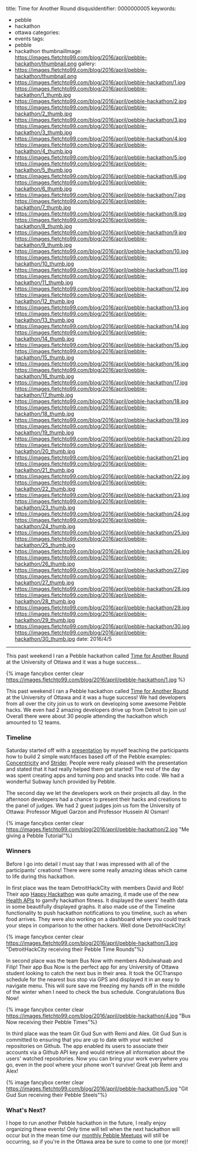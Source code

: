 title: Time for Another Round
disqusIdentifier: 0000000005
keywords:
- pebble
- hackathon
- ottawa
categories:
- events
tags:
- pebble
- hackathon
thumbnailImage: https://images.fletchto99.com/blog/2016/april/pebble-hackathon/thumbnail.png
gallery:
- https://images.fletchto99.com/blog/2016/april/pebble-hackathon/thumbnail.png
- https://images.fletchto99.com/blog/2016/april/pebble-hackathon/1.jpg https://images.fletchto99.com/blog/2016/april/pebble-hackathon/1_thumb.jpg
- https://images.fletchto99.com/blog/2016/april/pebble-hackathon/2.jpg https://images.fletchto99.com/blog/2016/april/pebble-hackathon/2_thumb.jpg
- https://images.fletchto99.com/blog/2016/april/pebble-hackathon/3.jpg https://images.fletchto99.com/blog/2016/april/pebble-hackathon/3_thumb.jpg
- https://images.fletchto99.com/blog/2016/april/pebble-hackathon/4.jpg https://images.fletchto99.com/blog/2016/april/pebble-hackathon/4_thumb.jpg
- https://images.fletchto99.com/blog/2016/april/pebble-hackathon/5.jpg https://images.fletchto99.com/blog/2016/april/pebble-hackathon/5_thumb.jpg
- https://images.fletchto99.com/blog/2016/april/pebble-hackathon/6.jpg https://images.fletchto99.com/blog/2016/april/pebble-hackathon/6_thumb.jpg
- https://images.fletchto99.com/blog/2016/april/pebble-hackathon/7.jpg https://images.fletchto99.com/blog/2016/april/pebble-hackathon/7_thumb.jpg
- https://images.fletchto99.com/blog/2016/april/pebble-hackathon/8.jpg https://images.fletchto99.com/blog/2016/april/pebble-hackathon/8_thumb.jpg
- https://images.fletchto99.com/blog/2016/april/pebble-hackathon/9.jpg https://images.fletchto99.com/blog/2016/april/pebble-hackathon/9_thumb.jpg
- https://images.fletchto99.com/blog/2016/april/pebble-hackathon/10.jpg https://images.fletchto99.com/blog/2016/april/pebble-hackathon/10_thumb.jpg
- https://images.fletchto99.com/blog/2016/april/pebble-hackathon/11.jpg https://images.fletchto99.com/blog/2016/april/pebble-hackathon/11_thumb.jpg
- https://images.fletchto99.com/blog/2016/april/pebble-hackathon/12.jpg https://images.fletchto99.com/blog/2016/april/pebble-hackathon/12_thumb.jpg
- https://images.fletchto99.com/blog/2016/april/pebble-hackathon/13.jpg https://images.fletchto99.com/blog/2016/april/pebble-hackathon/13_thumb.jpg
- https://images.fletchto99.com/blog/2016/april/pebble-hackathon/14.jpg https://images.fletchto99.com/blog/2016/april/pebble-hackathon/14_thumb.jpg
- https://images.fletchto99.com/blog/2016/april/pebble-hackathon/15.jpg https://images.fletchto99.com/blog/2016/april/pebble-hackathon/15_thumb.jpg
- https://images.fletchto99.com/blog/2016/april/pebble-hackathon/16.jpg https://images.fletchto99.com/blog/2016/april/pebble-hackathon/16_thumb.jpg
- https://images.fletchto99.com/blog/2016/april/pebble-hackathon/17.jpg https://images.fletchto99.com/blog/2016/april/pebble-hackathon/17_thumb.jpg
- https://images.fletchto99.com/blog/2016/april/pebble-hackathon/18.jpg https://images.fletchto99.com/blog/2016/april/pebble-hackathon/18_thumb.jpg
- https://images.fletchto99.com/blog/2016/april/pebble-hackathon/19.jpg https://images.fletchto99.com/blog/2016/april/pebble-hackathon/19_thumb.jpg
- https://images.fletchto99.com/blog/2016/april/pebble-hackathon/20.jpg https://images.fletchto99.com/blog/2016/april/pebble-hackathon/20_thumb.jpg
- https://images.fletchto99.com/blog/2016/april/pebble-hackathon/21.jpg https://images.fletchto99.com/blog/2016/april/pebble-hackathon/21_thumb.jpg
- https://images.fletchto99.com/blog/2016/april/pebble-hackathon/22.jpg https://images.fletchto99.com/blog/2016/april/pebble-hackathon/22_thumb.jpg
- https://images.fletchto99.com/blog/2016/april/pebble-hackathon/23.jpg https://images.fletchto99.com/blog/2016/april/pebble-hackathon/23_thumb.jpg
- https://images.fletchto99.com/blog/2016/april/pebble-hackathon/24.jpg https://images.fletchto99.com/blog/2016/april/pebble-hackathon/24_thumb.jpg
- https://images.fletchto99.com/blog/2016/april/pebble-hackathon/25.jpg https://images.fletchto99.com/blog/2016/april/pebble-hackathon/25_thumb.jpg
- https://images.fletchto99.com/blog/2016/april/pebble-hackathon/26.jpg https://images.fletchto99.com/blog/2016/april/pebble-hackathon/26_thumb.jpg
- https://images.fletchto99.com/blog/2016/april/pebble-hackathon/27.jpg https://images.fletchto99.com/blog/2016/april/pebble-hackathon/27_thumb.jpg
- https://images.fletchto99.com/blog/2016/april/pebble-hackathon/28.jpg https://images.fletchto99.com/blog/2016/april/pebble-hackathon/28_thumb.jpg
- https://images.fletchto99.com/blog/2016/april/pebble-hackathon/29.jpg https://images.fletchto99.com/blog/2016/april/pebble-hackathon/29_thumb.jpg
- https://images.fletchto99.com/blog/2016/april/pebble-hackathon/30.jpg https://images.fletchto99.com/blog/2016/april/pebble-hackathon/30_thumb.jpg
date: 2016/4/5
---

This past weekend I ran a Pebble hackathon called [Time for Another Round](http://www.meetup.com/PebbleOTT/events/229031503/) at the University of Ottawa and it was a huge success...
<!-- excerpt -->

{% image fancybox center clear https://images.fletchto99.com/blog/2016/april/pebble-hackathon/1.jpg %}

This past weekend I ran a Pebble hackathon called [Time for Another Round](http://www.meetup.com/PebbleOTT/events/229031503/) at the University of Ottawa and it was a huge success! We had developers from all over the city join us to work on developing some awesome Pebble hacks. We even had 2 amazing developers drive up from Detroit to join us! Overall there were about 30 people attending the hackathon which amounted to 12 teams.

### Timeline

Saturday started off with a [presentation](https://github.com/fletchto99/hackott) by myself teaching the participants how to build 2 simple watchfaces based off of the Pebble examples: [Concentricity](https://github.com/pebble-examples/concentricity) and [Strider](https://github.com/pebble-examples/strider-watchface). People were really pleased with the presentation and stated that it had really helped them get started! The rest of the day was spent creating apps and turning pop and snacks into code. We had a wonderful Subway lunch provided by Pebble.

The second day we let the developers work on their projects all day. In the afternoon developers had a chance to present their hacks and creations to the panel of judges. We had 2 guest judges join us fom the University of Ottawa: Professor Miguel Garzon and Professor Hussein Al Osman!

{% image fancybox center clear https://images.fletchto99.com/blog/2016/april/pebble-hackathon/2.jpg "Me giving a Pebble Tutorial"%}

### Winners

Before I go into detail I must say that I was impressed with all of the participants' creations! There were some really amazing ideas which came to life during this hackathon.

In first place was the team DetroitHackCity with members David and Rob! Their app [Happy Hackathon](https://github.com/DetroitHackCity/presentation) was quite amazing, it made use of the new [Health APIs](https://developer.pebble.com/guides/events-and-services/health/) to gamify hackathon fitness. It displayed the users' health data in some beautifully displayed graphs.  It also made use of the Timeline functionality to push hackathon notifications to you timeline, such as when food arrives. They were also working on a dashboard where you could track your steps in comparison to the other hackers. Well done DetroitHackCity!

{% image fancybox center clear https://images.fletchto99.com/blog/2016/april/pebble-hackathon/3.jpg "DetroitHackCity receiving their Pebble Time Rounds"%}

In second place was the team Bus Now with members Abdulwahaab and Filip! Their app Bus Now is the perfect app for any University of Ottawa student looking to catch the next bus in their area. It took the OCTranspo schedule for the nearest bus stop via GPS and displayed it in an easy to navigate menu. This will sure save me freezing my hands off in the middle of the winter when I need to check the bus schedule. Congratulations Bus Now!

{% image fancybox center clear https://images.fletchto99.com/blog/2016/april/pebble-hackathon/4.jpg "Bus Now receiving their Pebble Times"%}

In third place was the team Git Gud Sun with Remi and Alex. Git Gud Sun is committed to ensuring that you are up to date with your watched repositories on Github. The app enabled its users to associate their accounts via a Github API key and would retrieve all information about the users' watched repositories. Now you can bring your work everywhere you go, even in the pool where your phone won't survive! Great job Remi and Alex!

{% image fancybox center clear https://images.fletchto99.com/blog/2016/april/pebble-hackathon/5.jpg "Git Gud Sun receiving their Pebble Steels"%}

### What's Next?

I hope to run another Pebble hackathon in the future, I really enjoy organizing these events! Only time will tell when the next hackathon will occur but in the mean time our [monthly Pebble Meetups](http://www.meetup.com/pebbleott/) will still be occurring, so if you're in the Ottawa area be sure to come to one (or more)!

<!-- more -->

